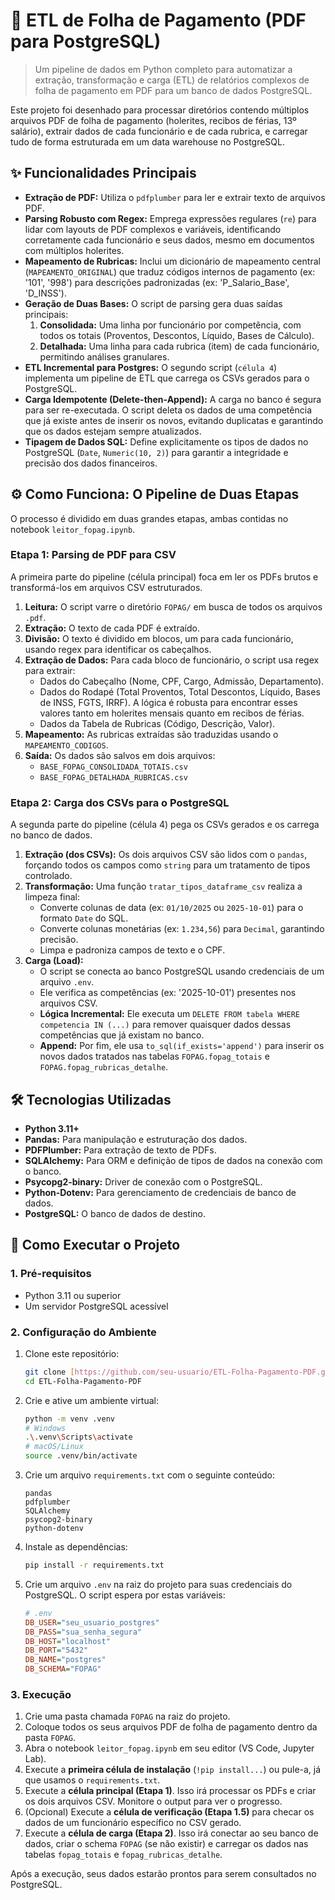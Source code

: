 # 🚀 ETL de Folha de Pagamento (PDF para PostgreSQL)

> Um pipeline de dados em Python completo para automatizar a extração, transformação e carga (ETL) de relatórios complexos de folha de pagamento em PDF para um banco de dados PostgreSQL.

Este projeto foi desenhado para processar diretórios contendo múltiplos arquivos PDF de folha de pagamento (holerites, recibos de férias, 13º salário), extrair dados de cada funcionário e de cada rubrica, e carregar tudo de forma estruturada em um data warehouse no PostgreSQL.

## ✨ Funcionalidades Principais

* **Extração de PDF:** Utiliza o `pdfplumber` para ler e extrair texto de arquivos PDF.
* **Parsing Robusto com Regex:** Emprega expressões regulares (`re`) para lidar com layouts de PDF complexos e variáveis, identificando corretamente cada funcionário e seus dados, mesmo em documentos com múltiplos holerites.
* **Mapeamento de Rubricas:** Inclui um dicionário de mapeamento central (`MAPEAMENTO_ORIGINAL`) que traduz códigos internos de pagamento (ex: '101', '998') para descrições padronizadas (ex: 'P_Salario_Base', 'D_INSS').
* **Geração de Duas Bases:** O script de parsing gera duas saídas principais:
    1.  **Consolidada:** Uma linha por funcionário por competência, com todos os totais (Proventos, Descontos, Líquido, Bases de Cálculo).
    2.  **Detalhada:** Uma linha para cada rubrica (item) de cada funcionário, permitindo análises granulares.
* **ETL Incremental para Postgres:** O segundo script (`célula 4`) implementa um pipeline de ETL que carrega os CSVs gerados para o PostgreSQL.
* **Carga Idempotente (Delete-then-Append):** A carga no banco é segura para ser re-executada. O script deleta os dados de uma competência que já existe antes de inserir os novos, evitando duplicatas e garantindo que os dados estejam sempre atualizados.
* **Tipagem de Dados SQL:** Define explicitamente os tipos de dados no PostgreSQL (`Date`, `Numeric(10, 2)`) para garantir a integridade e precisão dos dados financeiros.

## ⚙️ Como Funciona: O Pipeline de Duas Etapas

O processo é dividido em duas grandes etapas, ambas contidas no notebook `leitor_fopag.ipynb`.

### Etapa 1: Parsing de PDF para CSV

A primeira parte do pipeline (célula principal) foca em ler os PDFs brutos e transformá-los em arquivos CSV estruturados.

1.  **Leitura:** O script varre o diretório `FOPAG/` em busca de todos os arquivos `.pdf`.
2.  **Extração:** O texto de cada PDF é extraído.
3.  **Divisão:** O texto é dividido em blocos, um para cada funcionário, usando regex para identificar os cabeçalhos.
4.  **Extração de Dados:** Para cada bloco de funcionário, o script usa regex para extrair:
    * Dados do Cabeçalho (Nome, CPF, Cargo, Admissão, Departamento).
    * Dados do Rodapé (Total Proventos, Total Descontos, Líquido, Bases de INSS, FGTS, IRRF). A lógica é robusta para encontrar esses valores tanto em holerites mensais quanto em recibos de férias.
    * Dados da Tabela de Rubricas (Código, Descrição, Valor).
5.  **Mapeamento:** As rubricas extraídas são traduzidas usando o `MAPEAMENTO_CODIGOS`.
6.  **Saída:** Os dados são salvos em dois arquivos:
    * `BASE_FOPAG_CONSOLIDADA_TOTAIS.csv`
    * `BASE_FOPAG_DETALHADA_RUBRICAS.csv`

### Etapa 2: Carga dos CSVs para o PostgreSQL

A segunda parte do pipeline (célula 4) pega os CSVs gerados e os carrega no banco de dados.

1.  **Extração (dos CSVs):** Os dois arquivos CSV são lidos com o `pandas`, forçando todos os campos como `string` para um tratamento de tipos controlado.
2.  **Transformação:** Uma função `tratar_tipos_dataframe_csv` realiza a limpeza final:
    * Converte colunas de data (ex: `01/10/2025` ou `2025-10-01`) para o formato `Date` do SQL.
    * Converte colunas monetárias (ex: `1.234,56`) para `Decimal`, garantindo precisão.
    * Limpa e padroniza campos de texto e o CPF.
3.  **Carga (Load):**
    * O script se conecta ao banco PostgreSQL usando credenciais de um arquivo `.env`.
    * Ele verifica as competências (ex: '2025-10-01') presentes nos arquivos CSV.
    * **Lógica Incremental:** Ele executa um `DELETE FROM tabela WHERE competencia IN (...)` para remover quaisquer dados dessas competências que já existam no banco.
    * **Append:** Por fim, ele usa `to_sql(if_exists='append')` para inserir os novos dados tratados nas tabelas `FOPAG.fopag_totais` e `FOPAG.fopag_rubricas_detalhe`.

## 🛠️ Tecnologias Utilizadas

* **Python 3.11+**
* **Pandas:** Para manipulação e estruturação dos dados.
* **PDFPlumber:** Para extração de texto de PDFs.
* **SQLAlchemy:** Para ORM e definição de tipos de dados na conexão com o banco.
* **Psycopg2-binary:** Driver de conexão com o PostgreSQL.
* **Python-Dotenv:** Para gerenciamento de credenciais de banco de dados.
* **PostgreSQL:** O banco de dados de destino.

## 🏁 Como Executar o Projeto

### 1. Pré-requisitos

* Python 3.11 ou superior
* Um servidor PostgreSQL acessível

### 2. Configuração do Ambiente

1.  Clone este repositório:
    ```bash
    git clone [https://github.com/seu-usuario/ETL-Folha-Pagamento-PDF.git](https://github.com/seu-usuario/ETL-Folha-Pagamento-PDF.git)
    cd ETL-Folha-Pagamento-PDF
    ```

2.  Crie e ative um ambiente virtual:
    ```bash
    python -m venv .venv
    # Windows
    .\.venv\Scripts\activate
    # macOS/Linux
    source .venv/bin/activate
    ```

3.  Crie um arquivo `requirements.txt` com o seguinte conteúdo:
    ```
    pandas
    pdfplumber
    SQLAlchemy
    psycopg2-binary
    python-dotenv
    ```

4.  Instale as dependências:
    ```bash
    pip install -r requirements.txt
    ```

5.  Crie um arquivo `.env` na raiz do projeto para suas credenciais do PostgreSQL. O script espera por estas variáveis:
    ```ini
    # .env
    DB_USER="seu_usuario_postgres"
    DB_PASS="sua_senha_segura"
    DB_HOST="localhost"
    DB_PORT="5432"
    DB_NAME="postgres"
    DB_SCHEMA="FOPAG"
    ```

### 3. Execução

1.  Crie uma pasta chamada `FOPAG` na raiz do projeto.
2.  Coloque todos os seus arquivos PDF de folha de pagamento dentro da pasta `FOPAG`.
3.  Abra o notebook `leitor_fopag.ipynb` em seu editor (VS Code, Jupyter Lab).
4.  Execute a **primeira célula de instalação** (`!pip install...`) ou pule-a, já que usamos o `requirements.txt`.
5.  Execute a **célula principal (Etapa 1)**. Isso irá processar os PDFs e criar os dois arquivos CSV. Monitore o output para ver o progresso.
6.  (Opcional) Execute a **célula de verificação (Etapa 1.5)** para checar os dados de um funcionário específico no CSV gerado.
7.  Execute a **célula de carga (Etapa 2)**. Isso irá conectar ao seu banco de dados, criar o schema `FOPAG` (se não existir) e carregar os dados nas tabelas `fopag_totais` e `fopag_rubricas_detalhe`.

Após a execução, seus dados estarão prontos para serem consultados no PostgreSQL.
